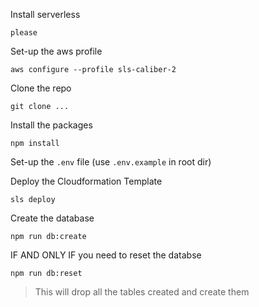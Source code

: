 
Install serverless
```
please
```

Set-up the aws profile
```
aws configure --profile sls-caliber-2
```

Clone the repo
```
git clone ...
```

Install the packages

```
npm install
```

Set-up the `.env` file (use `.env.example` in root dir)

Deploy the Cloudformation Template
```
sls deploy
```

Create the database
```
npm run db:create
```

IF AND ONLY IF you need to reset the databse
```
npm run db:reset
```
> This will drop all the tables created and create them

